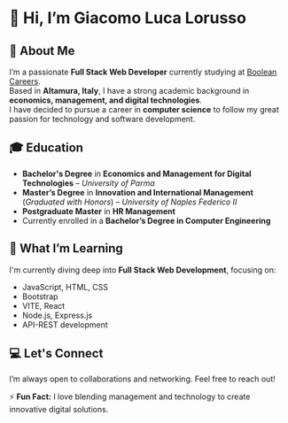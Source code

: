 # 👋 Hi, I’m Giacomo Luca Lorusso  

## 👀 About Me  
I’m a passionate **Full Stack Web Developer** currently studying at [Boolean Careers](https://boolean.careers/).  
Based in **Altamura, Italy**, I have a strong academic background in **economics, management, and digital technologies**.  
I have decided to pursue a career in **computer science** to follow my great passion for technology and software development.  

## 🎓 Education  
- **Bachelor's Degree** in **Economics and Management for Digital Technologies** – *University of Parma*  
- **Master’s Degree** in **Innovation and International Management** (*Graduated with Honors*) – *University of Naples Federico II*  
- **Postgraduate Master** in **HR Management**  
- Currently enrolled in a **Bachelor’s Degree in Computer Engineering**  

## 🌱 What I’m Learning  
I'm currently diving deep into **Full Stack Web Development**, focusing on:  
- JavaScript, HTML, CSS
- Bootstrap  
- VITE, React  
- Node.js, Express.js  
- API-REST development  

## 💻 Let's Connect  
I’m always open to collaborations and networking. Feel free to reach out!  

⚡ **Fun Fact:** I love blending management and technology to create innovative digital solutions.  
